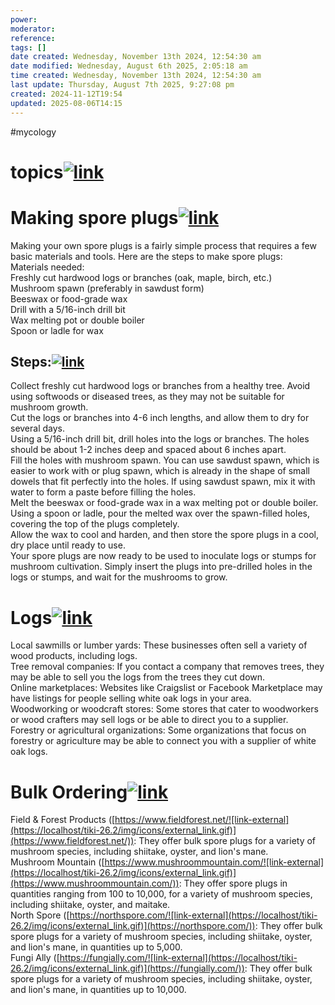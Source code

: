 ```yaml
---
power: 
moderator: 
reference: 
tags: []
date created: Wednesday, November 13th 2024, 12:54:30 am
date modified: Wednesday, August 6th 2025, 2:05:18 am
time created: Wednesday, November 13th 2024, 12:54:30 am
last update: Thursday, August 7th 2025, 9:27:08 pm
created: 2024-11-12T19:54
updated: 2025-08-06T14:15
---
```

#mycology 
# topics[![link](https://localhost/tiki-26.2/img/icons/link.png)](https://localhost/tiki-26.2/tiki-index.php?page=spore-logs#topics)

# Making spore plugs[![link](https://localhost/tiki-26.2/img/icons/link.png)](https://localhost/tiki-26.2/tiki-index.php?page=spore-logs#Making_spore_plugs)

Making your own spore plugs is a fairly simple process that requires a few basic materials and tools. Here are the steps to make spore plugs:  
Materials needed:  
Freshly cut hardwood logs or branches (oak, maple, birch, etc.)  
Mushroom spawn (preferably in sawdust form)  
Beeswax or food-grade wax  
Drill with a 5/16-inch drill bit  
Wax melting pot or double boiler  
Spoon or ladle for wax

## Steps:[![link](https://localhost/tiki-26.2/img/icons/link.png)](https://localhost/tiki-26.2/tiki-index.php?page=spore-logs#Steps:)

Collect freshly cut hardwood logs or branches from a healthy tree. Avoid using softwoods or diseased trees, as they may not be suitable for mushroom growth.  
Cut the logs or branches into 4-6 inch lengths, and allow them to dry for several days.  
Using a 5/16-inch drill bit, drill holes into the logs or branches. The holes should be about 1-2 inches deep and spaced about 6 inches apart.  
Fill the holes with mushroom spawn. You can use sawdust spawn, which is easier to work with or plug spawn, which is already in the shape of small dowels that fit perfectly into the holes. If using sawdust spawn, mix it with water to form a paste before filling the holes.  
Melt the beeswax or food-grade wax in a wax melting pot or double boiler.  
Using a spoon or ladle, pour the melted wax over the spawn-filled holes, covering the top of the plugs completely.  
Allow the wax to cool and harden, and then store the spore plugs in a cool, dry place until ready to use.  
Your spore plugs are now ready to be used to inoculate logs or stumps for mushroom cultivation. Simply insert the plugs into pre-drilled holes in the logs or stumps, and wait for the mushrooms to grow.

# Logs[![link](https://localhost/tiki-26.2/img/icons/link.png)](https://localhost/tiki-26.2/tiki-index.php?page=spore-logs#Logs)

Local sawmills or lumber yards: These businesses often sell a variety of wood products, including logs.  
Tree removal companies: If you contact a company that removes trees, they may be able to sell you the logs from the trees they cut down.  
Online marketplaces: Websites like Craigslist or Facebook Marketplace may have listings for people selling white oak logs in your area.  
Woodworking or woodcraft stores: Some stores that cater to woodworkers or wood crafters may sell logs or be able to direct you to a supplier.  
Forestry or agricultural organizations: Some organizations that focus on forestry or agriculture may be able to connect you with a supplier of white oak logs.

# Bulk Ordering[![link](https://localhost/tiki-26.2/img/icons/link.png)](https://localhost/tiki-26.2/tiki-index.php?page=spore-logs#Bulk_Ordering)

Field & Forest Products ([https://www.fieldforest.net/![link-external](https://localhost/tiki-26.2/img/icons/external_link.gif)](https://www.fieldforest.net/)): They offer bulk spore plugs for a variety of mushroom species, including shiitake, oyster, and lion's mane.  
Mushroom Mountain ([https://www.mushroommountain.com/![link-external](https://localhost/tiki-26.2/img/icons/external_link.gif)](https://www.mushroommountain.com/)): They offer spore plugs in quantities ranging from 100 to 10,000, for a variety of mushroom species, including shiitake, oyster, and maitake.  
North Spore ([https://northspore.com/![link-external](https://localhost/tiki-26.2/img/icons/external_link.gif)](https://northspore.com/)): They offer bulk spore plugs for a variety of mushroom species, including shiitake, oyster, and lion's mane, in quantities up to 5,000.  
Fungi Ally ([https://fungially.com/![link-external](https://localhost/tiki-26.2/img/icons/external_link.gif)](https://fungially.com/)): They offer bulk spore plugs for a variety of mushroom species, including shiitake, oyster, and lion's mane, in quantities up to 10,000.